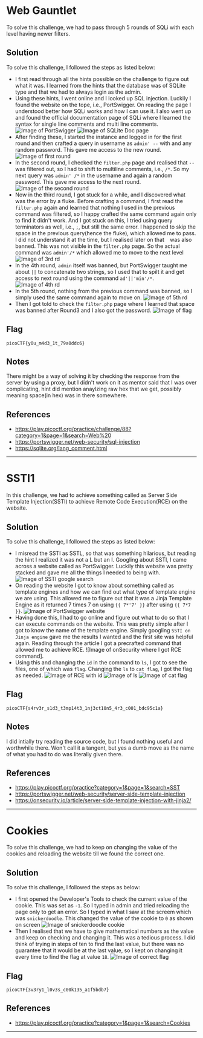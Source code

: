 # Web Gauntlet
To solve this challenge, we had to pass through 5 rounds of SQLi with each level having newer filters. 

## Solution 
To solve this challenge, I followed the steps as listed below: 
- I first read through all the hints possible on the challenge to figure out what it was. I learned from the hints that the database was of SQLite type and that we had to always login as the admin.
- Using these hints, I went online and I looked up SQL injection. Luckily I found the website on the tope, i.e., PortSwigger. On reading the page I understood better how SQLi works and how I can use it. I also went up and found the official documentation page of SQLi where I learned the syntax for single line comments and multi line comments.
![Image of PortSwigger]()
![Image of SQLite Doc page]()
- After finding these, I started the instance and logged in for the first round and then crafted a query in username as `admin' --` with and any random password. This gave me access to the new round.
![Image of first round]()
- In the second round, I checked the `filter.php` page and realised that `--` was filtered out, so I had to shift to multiline comments, i.e., `/*`. So my next query was `admin' /*` in the username and again a random password. This gave me access to the next round.
![Image of the second round]()
- Now in the third round, I got stuck for a while, and I discovered what was the error by a fluke. Before crafting a command, I first read the `filter.php`  again and learned that nothing I used in the previous command was filtered, so I happy crafted the same command again only to find it didn't work. And I got stuck on this, I tried using query terminators as well, i.e., `;`, but still the same error. I happened to skip the space in the previous query(hence the fluke), which allowed me to pass. I did not understand it at the time, but I realised later on that ` ` was also banned. This was not visible in the `filter.php` page. So the actual command was `admin'/*` which allowed me to move to the next level
![Image of 3rd rd]()
- In the 4th round, `admin` itself was banned, but PortSwigger taught me about `||` to concatenate two strings, so I used that to spilt it and get access to next round using the command `ad'||'min'/*`.
![Image of 4th rd]()
- In the 5th round, nothing from the previous command was banned, so I simply used the same command again to move on.
![Image of 5th rd]()
- Then I got told to check the `filter.php` page where I learned that space was banned after Round3 and I also got the password.
![Image of flag]()

## Flag

`picoCTF{y0u_m4d3_1t_79a0ddc6}` 

## Notes
There might be a way of solving it by checking the response from the server by using a proxy, but I didn't work on it as mentor said that I was over complicating, hint did mention anaylzing raw hex that we get, possibly meaning space(in hex) was in there somewhere. 

## References
- https://play.picoctf.org/practice/challenge/88?category=1&page=1&search=Web%20
- https://portswigger.net/web-security/sql-injection
- https://sqlite.org/lang_comment.html
-----------------------------------------------------------------------------------------------------------------------------------
# SSTI1 
In this challenge, we had to achieve something called as Server Side Template Injection(SSTI) to achieve Remote Code Execution(RCE) on the website.

## Solution 
To solve this challenge, I followed the steps as listed below: 
- I misread the SSTI as SSTL, so that was something hilarious, but reading the hint I realized it was not a L but an I. Googling about SSTI, I came across a website called as PortSwigger. Luckily this website was pretty stacked and gave me all the things I needed to being with.
![Image of SSTI google search]()
- On reading the website I got to know about something called as template engines and how we can find out what type of template engine we are using. This allowed me to figure out that it was a Jinja Template Engine as it returned 7 times 7 on using `{{ 7*'7' }}` after using `{{ 7*7 }}`.
![Image of PortSwigger website]()
- Having done this, I had to go online and figure out what to do so that I can execute commands on the website. This was pretty simple after I got to know the name of the template engine. Simply googling `SSTI on Jinja engine` gave me the results I wanted and the first site was helpful again. Reading through the article I got a precrafted command that allowed me to achieve RCE.
![Image of onSecurity where I got RCE command].
- Using this and changing the `id` in the command to `ls`, I got to see the files, one of which was `flag`. Changing the `ls` to `cat flag`, I got the flag as needed.
![Image of RCE with `id`]()
![Image of `ls`]()
![Image of `cat flag`]()

## Flag
`picoCTF{s4rv3r_s1d3_t3mp14t3_1nj3ct10n5_4r3_c001_bdc95c1a}`

## Notes
I did intially try reading the source code, but I found nothing useful and worthwhile there. Won't call it a tangent, but yes a dumb move as the name of what you had to do was literally given there.

## References
- https://play.picoctf.org/practice?category=1&page=1&search=SST
- https://portswigger.net/web-security/server-side-template-injection
- https://onsecurity.io/article/server-side-template-injection-with-jinja2/
--------------------------------------------------------------------------------------------------------------------------------------
# Cookies
To solve this challenge, we had to keep on changing the value of the cookies and reloading the website till we found the correct one. 

## Solution 
To solve this challenge, I followed the steps as below: 
- I first opened the Developer's Tools to check the current value of the cookie. This was set as `-1`. So I typed in admin and tried reloading the page only to get an error. So I typed in what I saw at the screem which was `snickerdoodle`. This changed the value of the cookie to `0` as shown on screen
![Image of snickerdoodle cookie]()
- Then I realised that we have to give mathematical numbers as the value and keep on checking and changing it. This was a tedious process. I did think of trying in steps of ten to find the last value, but there was no guarantee that it would be at the last value, so I kept on changing it every time to find the flag at value `18`.
![Image of correct flag]()

## Flag 
`picoCTF{3v3ry1_l0v3s_c00k135_a1f5bdb7}` 

## References 
- https://play.picoctf.org/practice?category=1&page=1&search=Cookies
-----------------------------------------------------------------------------------------------------------------------------------
